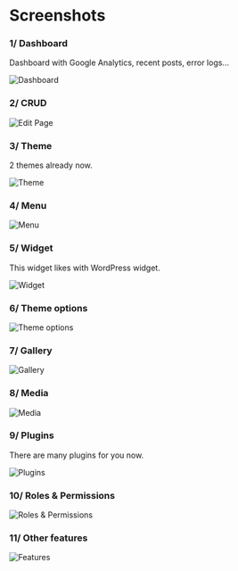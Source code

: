 # Screenshots

### 1/ Dashboard
Dashboard with Google Analytics, recent posts, error logs...

![Dashboard](https://botble.com/uploads/1/docs/screenshots/dashboard.png)

### 2/ CRUD

![Edit Page](https://docs.botble.com/uploads/screenshots/edit-page.png)

### 3/ Theme
2 themes already now.

![Theme](https://botble.com/uploads/1/docs/screenshots/theme.png)

### 4/ Menu

![Menu](https://docs.botble.com/uploads/screenshots/menu.png)


### 5/ Widget
This widget likes with WordPress widget.

![Widget](https://botble.com/uploads/1/docs/screenshots/menu.png)

### 6/ Theme options

![Theme options](https://botble.com/uploads/1/docs/screenshots/theme-option.png)

### 7/ Gallery

![Gallery](https://botble.com/uploads/1/docs/screenshots/gallery.png)

### 8/ Media

![Media](https://botble.com/uploads/1/docs/screenshots/media.png)

### 9/ Plugins
There are many plugins for you now.

![Plugins](https://botble.com/uploads/1/docs/screenshots/plugin.png)

### 10/ Roles & Permissions

![Roles & Permissions](https://botble.com/uploads/1/docs/screenshots/role-permission.png)

### 11/ Other features

![Features](https://botble.com/uploads/1/docs/screenshots/other.png)
